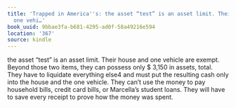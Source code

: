 ```yaml
---
title: 'Trapped in America''s: the asset “test” is an asset limit. Their house and
  one vehi…'
book_uuid: 9bbae3fa-b681-4295-ad0f-58a49216e594
location: '367'
source: kindle
---
```


the asset “test” is an asset limit. Their house and one vehicle are exempt. Beyond those two items, they can possess only $ 3,150 in assets, total. They have to liquidate everything else4 and must put the resulting cash only into the house and the one vehicle. They can’t use the money to pay household bills, credit card bills, or Marcella’s student loans. They will have to save every receipt to prove how the money was spent.
